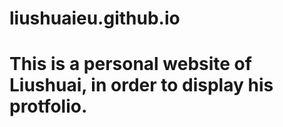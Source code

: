 # liushuaieu.github.io
# This is a personal website of Liushuai, in order to display his protfolio.
